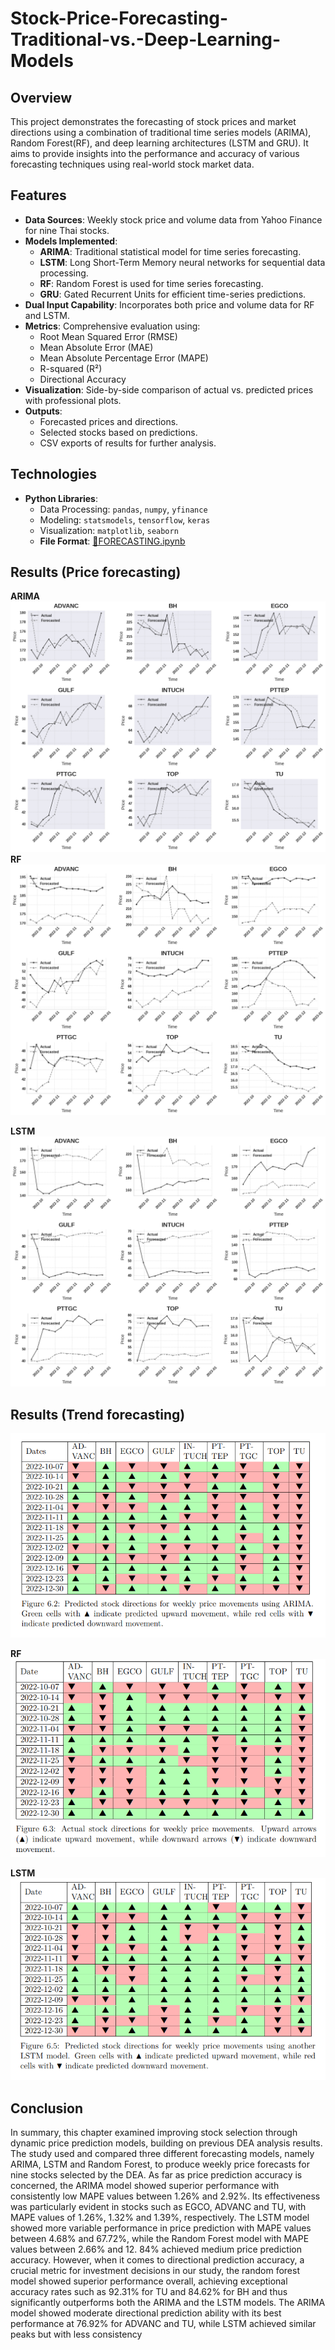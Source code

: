 # Stock-Price-Forecasting-Traditional-vs.-Deep-Learning-Models

## Overview  
This project demonstrates the forecasting of stock prices and market directions using a combination of traditional time series models (ARIMA), Random Forest(RF), and deep learning architectures (LSTM and GRU). It aims to provide insights into the performance and accuracy of various forecasting techniques using real-world stock market data.
## Features  
- **Data Sources**: Weekly stock price and volume data from Yahoo Finance for nine Thai stocks.  
- **Models Implemented**:
  - **ARIMA**: Traditional statistical model for time series forecasting.
  - **LSTM**: Long Short-Term Memory neural networks for sequential data processing.
  - **RF**: Random Forest is used for time series forecasting.
  - **GRU**: Gated Recurrent Units for efficient time-series predictions.
- **Dual Input Capability**: Incorporates both price and volume data for RF and LSTM.  
- **Metrics**: Comprehensive evaluation using:
  - Root Mean Squared Error (RMSE)
  - Mean Absolute Error (MAE)
  - Mean Absolute Percentage Error (MAPE)
  - R-squared (R²)
  - Directional Accuracy  
- **Visualization**: Side-by-side comparison of actual vs. predicted prices with professional plots.
- **Outputs**:
  - Forecasted prices and directions.
  - Selected stocks based on predictions.
  - CSV exports of results for further analysis.

## Technologies  
- **Python Libraries**:
  - Data Processing: `pandas`, `numpy`, `yfinance`
  - Modeling: `statsmodels`, `tensorflow`, `keras`
  - Visualization: `matplotlib`, `seaborn`
  - **File Format**: [📘FORECASTING.ipynb](FORECASTING.ipynb)


## Results (Price forecasting)
**ARIMA**
![ARIMA model](arima_results.png)
**RF**
![RF model](rf-results.png)

**LSTM**
![LSTM model](lstm_results.png)

## Results (Trend forecasting) 
![ARIMA model](ARIMA.png)

**RF**
![RF model](RF.png)

**LSTM**
![LSTM model](LSTM.png) 

## Conclusion
In summary, this chapter examined improving stock selection through dynamic
price prediction models, building on previous DEA analysis results. The study
used and compared three different forecasting models, namely ARIMA, LSTM and
Random Forest, to produce weekly price forecasts for nine stocks selected by the
DEA. As far as price prediction accuracy is concerned, the ARIMA model showed
superior performance with consistently low MAPE values between 1.26% and 2.92%.
Its effectiveness was particularly evident in stocks such as EGCO, ADVANC and
TU, with MAPE values of 1.26%, 1.32% and 1.39%, respectively. The LSTM model
showed more variable performance in price prediction with MAPE values between
4.68% and 67.72%, while the Random Forest model with MAPE values between
2.66% and 12. 84% achieved medium price prediction accuracy. However, when it
comes to directional prediction accuracy, a crucial metric for investment decisions in
our study, the random forest model showed superior performance overall, achieving
exceptional accuracy rates such as 92.31% for TU and 84.62% for BH and thus
significantly outperforms both the ARIMA and the LSTM models. The ARIMA
model showed moderate directional prediction ability with its best performance at
76.92% for ADVANC and TU, while LSTM achieved similar peaks but with less
consistency




